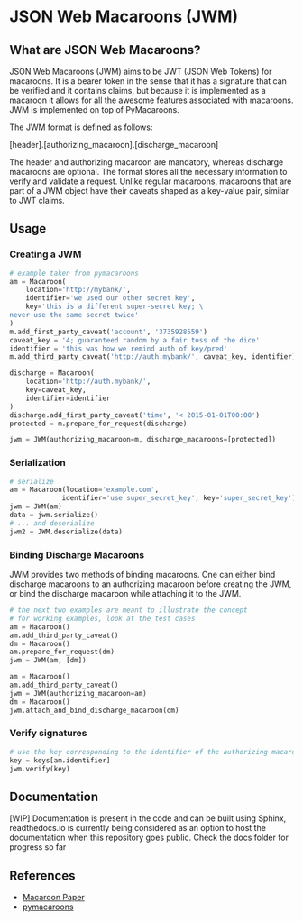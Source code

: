 # JSON Web Macaroons (JWM)

## What are JSON Web Macaroons?
JSON Web Macaroons (JWM) aims to be JWT (JSON Web Tokens) for macaroons. It is a bearer token in the sense that it has a signature that can be verified and it contains claims, but because it is implemented as a macaroon it allows for all the awesome features associated with macaroons. JWM is implemented on top of PyMacaroons.

The JWM format is defined as follows:

[header].[authorizing_macaroon].[discharge_macaroon]

The header and authorizing macaroon are mandatory, whereas discharge macaroons are optional.
The format stores all the necessary information to verify and validate a request.
Unlike regular macaroons, macaroons that are part of a JWM object have their caveats shaped as a key-value pair, similar to JWT claims.

## Usage

### Creating a JWM

```python
# example taken from pymacaroons
am = Macaroon(
    location='http://mybank/',
    identifier='we used our other secret key',
    key='this is a different super-secret key; \
never use the same secret twice'
)
m.add_first_party_caveat('account', '3735928559')
caveat_key = '4; guaranteed random by a fair toss of the dice'
identifier = 'this was how we remind auth of key/pred'
m.add_third_party_caveat('http://auth.mybank/', caveat_key, identifier)

discharge = Macaroon(
    location='http://auth.mybank/',
    key=caveat_key,
    identifier=identifier
)
discharge.add_first_party_caveat('time', '< 2015-01-01T00:00')
protected = m.prepare_for_request(discharge)

jwm = JWM(authorizing_macaroon=m, discharge_macaroons=[protected])
```
### Serialization

```python
# serialize
am = Macaroon(location='example.com',
             identifier='use super_secret_key', key='super_secret_key')
jwm = JWM(am)
data = jwm.serialize()
# ... and deserialize
jwm2 = JWM.deserialize(data)
```

### Binding Discharge Macaroons

JWM provides two methods of binding macaroons. One can either bind discharge macaroons to an authorizing macaroon before creating the JWM, or bind the discharge macaroon while attaching it to the JWM.

```python
# the next two examples are meant to illustrate the concept
# for working examples, look at the test cases
am = Macaroon()
am.add_third_party_caveat()
dm = Macaroon()
am.prepare_for_request(dm)
jwm = JWM(am, [dm])
```

```python
am = Macaroon()
am.add_third_party_caveat()
jwm = JWM(authorizing_macaroon=am)
dm = Macaroon()
jwm.attach_and_bind_discharge_macaroon(dm)
```

### Verify signatures
```python
# use the key corresponding to the identifier of the authorizing macaroon
key = keys[am.identifier]
jwm.verify(key)
```

## Documentation

[WIP] Documentation is present in the code and can be built using Sphinx, readthedocs.io is currently being considered as an option to host the documentation when this repository goes public. Check the docs folder for progress so far

## References
- [Macaroon Paper](http://research.google.com/pubs/pub41892.html)
- [pymacaroons](https://github.com/ecordell/pymacaroons)

